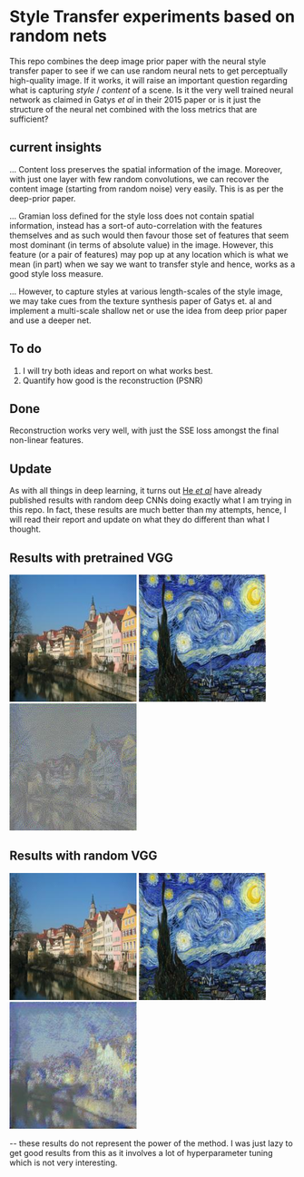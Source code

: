 # Style Transfer experiments based on random nets

This repo combines the deep image prior paper with the neural style transfer paper to see if we can use random neural nets to get perceptually high-quality image. If it works, it will raise an important question regarding what is capturing *style* / *content* of a scene. Is it the very well trained neural network as claimed in Gatys *et al* in their 2015 paper or is it just the structure of the neural net combined with the loss metrics that are sufficient?

## current insights

... Content loss preserves the spatial information of the image. Moreover, with just one layer with few random convolutions, we can recover the content image (starting from random noise) very easily. This is as per the deep-prior paper.

... Gramian loss defined for the style loss does not contain spatial information, instead has a sort-of auto-correlation with the features themselves and as such would then favour those set of features that seem most dominant (in terms of absolute value) in the image. However, this feature (or a pair of features) may pop up at any location which is what we mean (in part) when we say we want to transfer style and hence, works as a good style loss measure.

... However, to capture styles at various length-scales of the style image, we may take cues from the texture synthesis paper of Gatys et. al and implement a multi-scale shallow net or use the idea from deep prior paper and use a deeper net.

## To do

1. I will try both ideas and report on what works best.
2. Quantify how good is the reconstruction (PSNR)

## Done

Reconstruction works very well, with just the SSE loss amongst the final non-linear features.

## Update

As with all things in deep learning, it turns out [He *et al*](https://arxiv.org/abs/1606.04801) have already published results with random deep CNNs doing exactly what I am trying in this repo. In fact, these results are much better than my attempts, hence, I will read their report and update on what they do different than what I thought.

## Results with pretrained VGG

![content.jpg](./content.jpg)
![style.jpg](./style.jpg)
![output.jpg](./Vgg19_output.jpg)

## Results with random VGG

![content.jpg](./content.jpg)
![style.jpg](./style.jpg)
![output.jpg](./randVgg19_output.jpg)

-- these results do not represent the power of the method. I was just lazy to get good results from this as it involves a lot of hyperparameter tuning which is not very interesting.
